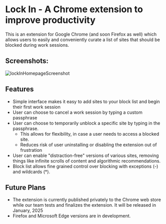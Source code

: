 # Lock In - A Chrome extension to improve productivity

This is an extension for Google Chrome (and soon Firefox as well) which allows users to easily and conveniently curate a list of sites that should be blocked during work sessions.

## Screenshots:

![lockInHomepageScreenshot](https://github.com/user-attachments/assets/a4204a7e-cb2f-42e2-bd85-23c9bfb5ca34)

## Features
* Simple interface makes it easy to add sites to your block list and begin their first work session
* User can choose to cancel a work session by typing a custom passphrase
* User can choose to temporarily unblock a specific site by typing in the passphrase. 
  * This allows for flexibility, in case a user needs to access a blocked site.
  * Reduces risk of user uninstalling or disabling the extension out of frustration
* User can enable "distraction-free" versions of various sites, removing things like infinite scrolls of content and algorithmic recommendations.
* Block list allows fine grained control over blocking with exceptions (-) and wildcards (*).

## Future Plans
* The extension is currently published privately to the Chrome web store while our team tests and finalizes the extension. It will be released in January, 2025
* Firefox and Microsoft Edge versions are in development.
